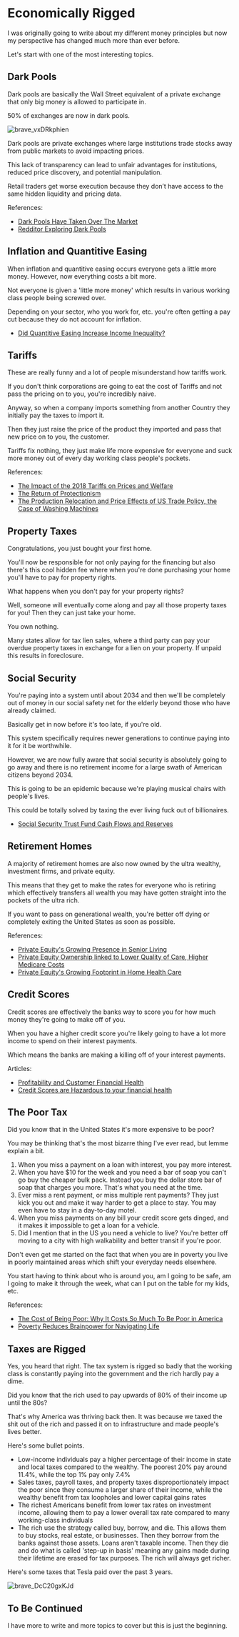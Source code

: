# Economically Rigged

I was originally going to write about my different money principles but now my perspective has changed much more than ever before.

Let's start with one of the most interesting topics.

## Dark Pools

Dark pools are basically the Wall Street equivalent of a private exchange that only big money is allowed to participate in.

50% of exchanges are now in dark pools.

![brave_vxDRkphien](https://github.com/user-attachments/assets/c5a03580-daf1-4b93-8c63-41fd1a12eed0)

Dark pools are private exchanges where large institutions trade stocks away from public markets to avoid impacting prices. 

This lack of transparency can lead to unfair advantages for institutions, reduced price discovery, and potential manipulation. 

Retail traders get worse execution because they don’t have access to the same hidden liquidity and pricing data.

References:

- [Dark Pools Have Taken Over The Market](https://www.newconstructs.com/dark-pools-have-taken-over-the-market/)
- [Redditor Exploring Dark Pools](https://www.reddit.com/r/Superstonk/comments/mv5kbm/deep_dive_into_dark_pool_trading_how_they_might/)

## Inflation and Quantitive Easing

When inflation and quantitive easing occurs everyone gets a little more money. However, now everything costs a bit more.

Not everyone is given a 'little more money' which results in various working class people being screwed over.

Depending on your sector, who you work for, etc. you're often getting a pay cut because they do not account for inflation.

- [Did Quantitive Easing Increase Income Inequality?](https://www.cepweb.org/wp-content/uploads/2017/11/Montecino-paper.pd)

## Tariffs

These are really funny and a lot of people misunderstand how tariffs work. 

If you don't think corporations are going to eat the cost of Tariffs and not pass the pricing on to you, you're incredibly naive.

Anyway, so when a company imports something from another Country they initially pay the taxes to import it.

Then they just raise the price of the product they imported and pass that new price on to you, the customer.

Tariffs fix nothing, they just make life more expensive for everyone and suck more money out of every day working class people's pockets.

References:

- [The Impact of the 2018 Tariffs on Prices and Welfare](https://www.aeaweb.org/articles?id=10.1257%2Fjep.33.4.187)
- [The Return of Protectionism](https://patrick-kennedy.github.io/files/RTP_FGKK_QJE_2020.pdf)
- [The Production Relocation and Price Effects of US Trade Policy, the Case of Washing Machines](https://pubs.aeaweb.org/doi/pdfplus/10.1257/aer.20190611)

## Property Taxes

Congratulations, you just bought your first home. 

You'll now be responsible for not only paying for the financing but also there's this cool hidden fee where when you're done purchasing your home you'll have to pay for property rights.

What happens when you don't pay for your property rights?

Well, someone will eventually come along and pay all those property taxes for you! Then they can just take your home.

You own nothing.

Many states allow for tax lien sales, where a third party can pay your overdue property taxes in exchange for a lien on your property. If unpaid this results in foreclosure.

## Social Security

You're paying into a system until about 2034 and then we'll be completely out of money in our social safety net for the elderly beyond those who have already claimed.

Basically get in now before it's too late, if you're old.

This system specifically requires newer generations to continue paying into it for it be worthwhile.

However, we are now fully aware that social security is absolutely going to go away and there is no retirement income for a large swath of American citizens beyond 2034.

This is going to be an epidemic because we're playing musical chairs with people's lives.

This could be totally solved by taxing the ever living fuck out of billionaires.

- [Social Security Trust Fund Cash Flows and Reserves](https://www.ssa.gov/policy/docs/ssb/v75n1/v75n1p1.html)

## Retirement Homes

A majority of retirement homes are also now owned by the ultra wealthy, investment firms, and private equity.

This means that they get to make the rates for everyone who is retiring which effectively transfers all wealth you may have gotten straight into the pockets of the ultra rich.

If you want to pass on generational wealth, you're better off dying or completely exiting the United States as soon as possible.

References:

- [Private Equity's Growing Presence in Senior Living](https://pestakeholder.org/news/private-equitys-growing-presence-in-senior-living/)
- [Private Equity Ownership linked to Lower Quality of Care, Higher Medicare Costs](https://news.weill.cornell.edu/news/2021/11/private-equity-ownership-of-nursing-homes-linked-to-lower-quality-of-care-higher)
- [Private Equity's Growing Footprint in Home Health Care](https://stateline.org/2024/01/31/private-equitys-growing-footprint-in-home-health-care-draws-scrutiny/)

## Credit Scores

Credit scores are effectively the banks way to score you for how much money they're going to make off of you.

When you have a higher credit score you're likely going to have a lot more income to spend on their interest payments.

Which means the banks are making a killing off of your interest payments.

Articles:

- [Profitability and Customer Financial Health](https://www.fico.com/blogs/profitability-and-customer-financial-health-retail-banking)
- [Credit Scores are Hazardous to your financial health](https://www.ft.com/content/f6f71a95-9e43-41c3-9a53-f577d31832a4)


## The Poor Tax

Did you know that in the United States it's more expensive to be poor?

You may be thinking that's the most bizarre thing I've ever read, but lemme explain a bit.

1. When you miss a payment on a loan with interest, you pay more interest.
2. When you have $10 for the week and you need a bar of soap you can't go buy the cheaper bulk pack. Instead you buy the dollar store bar of soap that charges you more. That's what you need at the time.
3. Ever miss a rent payment, or miss multiple rent payments? They just kick you out and make it way harder to get a place to stay. You may even have to stay in a day-to-day motel.
4. When you miss payments on any bill your credit score gets dinged, and it makes it impossible to get a loan for a vehicle.
5. Did I mention that in the US you need a vehicle to live? You're better off moving to a city with high walkability and better transit if you're poor.

Don't even get me started on the fact that when you are in poverty you live in poorly maintained areas which shift your everyday needs elsewhere.

You start having to think about who is around you, am I going to be safe, am I going to make it through the week, what can I put on the table for my kids, etc.

References:

- [The Cost of Being Poor: Why It Costs So Much To Be Poor in America](https://finmasters.com/cost-of-being-poor/)
- [Poverty Reduces Brainpower for Navigating Life](https://www.princeton.edu/news/2013/08/29/poor-concentration-poverty-reduces-brainpower-needed-navigating-other-areas-life)

## Taxes are Rigged

Yes, you heard that right. The tax system is rigged so badly that the working class is constantly paying into the government and the rich hardly pay a dime.

Did you know that the rich used to pay upwards of 80% of their income up until the 80s?

That's why America was thriving back then. It was because we taxed the shit out of the rich and passed it on to infrastructure and made people's lives better.

Here's some bullet points.

- Low-income individuals pay a higher percentage of their income in state and local taxes compared to the wealthy. The poorest 20% pay around 11.4%, while the top 1% pay only 7.4%
- Sales taxes, payroll taxes, and property taxes disproportionately impact the poor since they consume a larger share of their income, while the wealthy benefit from tax loopholes and lower capital gains rates
- The richest Americans benefit from lower tax rates on investment income, allowing them to pay a lower overall tax rate compared to many working-class individuals
- The rich use the strategy called buy, borrow, and die. This allows them to buy stocks, real estate, or businesses. Then they borrow from the banks against those assets. Loans aren't taxable income. Then they die and do what is called 'step-up in basis' meaning any gains made during their lifetime are erased for tax purposes. The rich will always get richer.

Here's some taxes that Tesla paid over the past 3 years.

![brave_DcC20gxKJd](https://github.com/user-attachments/assets/edd4e72e-3851-406b-a1be-4c9cc4502587)

## To Be Continued

I have more to write and more topics to cover but this is just the beginning.
